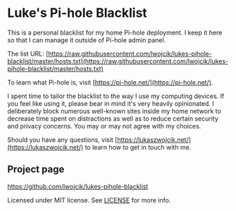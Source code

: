 # Luke's Pi-hole Blacklist

This is a personal blacklist for my home Pi-hole deployment. I keep it here so that I can manage it outside of Pi-hole admin panel.

The list URL: [https://raw.githubusercontent.com/lwojcik/lukes-pihole-blacklist/master/hosts.txt](https://raw.githubusercontent.com/lwojcik/lukes-pihole-blacklist/master/hosts.txt)

To learn what Pi-hole is, visit [https://pi-hole.net/](https://pi-hole.net/).

I spent time to tailor the blacklist to the way I use my computing devices. If you feel like using it, please bear in mind it's very heavily opinionated. I deliberately block numerous well-known sites inside my home network to decrease time spent on distractions as well as to reduce certain security and privacy concerns. You may or may not agree with my choices.

Should you have any questions, visit [https://lukaszwojcik.net/](https://lukaszwojcik.net/) to learn how to get in touch with me.

## Project page

https://github.com/lwojcik/lukes-pihole-blacklist

Licensed under MIT license. See [LICENSE](https://bitbucket.org/lwojcik/lukes-pihole-blacklist/raw/HEAD/LICENSE) for more info.
